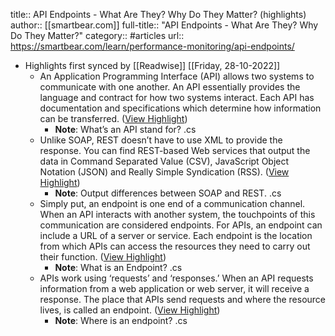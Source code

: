 title:: API Endpoints - What Are They? Why Do They Matter? (highlights)
author:: [[smartbear.com]]
full-title:: "API Endpoints - What Are They? Why Do They Matter?"
category:: #articles
url:: https://smartbear.com/learn/performance-monitoring/api-endpoints/

- Highlights first synced by [[Readwise]] [[Friday, 28-10-2022]]
	- An Application Programming Interface (API) allows two systems to communicate with one another. An API essentially provides the language and contract for how two systems interact. Each API has documentation and specifications which determine how information can be transferred. ([View Highlight](https://instapaper.com/read/1390206485/15618820))
		- **Note**: What’s an API stand for? .cs
	- Unlike SOAP, REST doesn’t have to use XML to provide the response. You can find REST-based Web services that output the data in Command Separated Value (CSV), JavaScript Object Notation (JSON) and Really Simple Syndication (RSS). ([View Highlight](https://instapaper.com/read/1390206485/15618836))
		- **Note**: Output differences between SOAP and REST. .cs
	- Simply put, an endpoint is one end of a communication channel. When an API interacts with another system, the touchpoints of this communication are considered endpoints. For APIs, an endpoint can include a URL of a server or service. Each endpoint is the location from which APIs can access the resources they need to carry out their function. ([View Highlight](https://instapaper.com/read/1390206485/15618858))
		- **Note**: What is an Endpoint? .cs
	- APIs work using ‘requests’ and ‘responses.’ When an API requests information from a web application or web server, it will receive a response. The place that APIs send requests and where the resource lives, is called an endpoint. ([View Highlight](https://instapaper.com/read/1390206485/15618903))
		- **Note**: Where is an endpoint? .cs